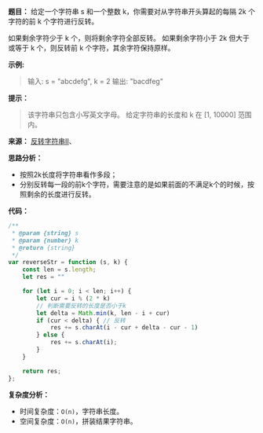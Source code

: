 
**题目：**
给定一个字符串 s 和一个整数 k，你需要对从字符串开头算起的每隔 2k 个字符的前 k 个字符进行反转。

如果剩余字符少于 k 个，则将剩余字符全部反转。
如果剩余字符小于 2k 但大于或等于 k 个，则反转前 k 个字符，其余字符保持原样。
 

**示例:**
> 输入: s = "abcdefg", k = 2
> 输出: "bacdfeg"
 

**提示：**

> 该字符串只包含小写英文字母。
> 给定字符串的长度和 k 在 [1, 10000] 范围内。

**来源：** [反转字符串II](https://leetcode-cn.com/problems/reverse-string-ii)、

**思路分析：**
- 按照2k长度将字符串看作多段；
- 分别反转每一段的前k个字符，需要注意的是如果前面的不满足k个的时候，按照剩余的长度进行反转。

**代码：**
```javascript
/**
 * @param {string} s
 * @param {number} k
 * @return {string}
 */
var reverseStr = function (s, k) {
    const len = s.length;
    let res = ""

    for (let i = 0; i < len; i++) {
        let cur = i % (2 * k)
        // 判断需要反转的长度是否小于k
        let delta = Math.min(k, len - i + cur)
        if (cur < delta) { // 反转
            res += s.charAt(i - cur + delta - cur - 1)
        } else {
            res += s.charAt(i);
        }
    }

    return res;
};
```

**复杂度分析：**
- 时间复杂度：`O(n)`，字符串长度。
- 空间复杂度：`O(n)`，拼装结果字符串。